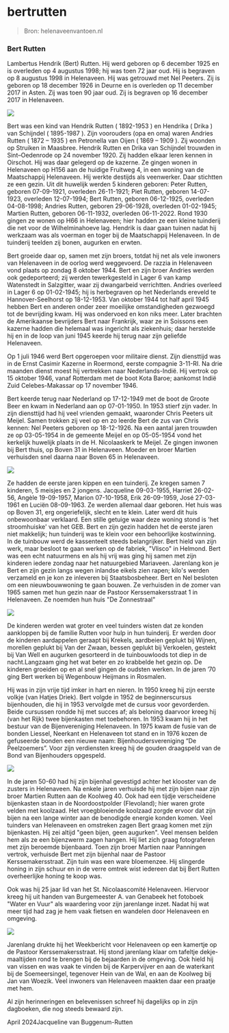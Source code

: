 # bertrutten

> Bron: helenaveenvantoen.nl

### Bert Rutten

Lambertus Hendrik (Bert) Rutten. Hij werd geboren op 6 december 1925 en is overleden op 4 augustus 1998; hij was toen 72 jaar oud. Hij is begraven op 8 augustus 1998 in Helenaveen. Hij was getrouwd met Nel Peeters. Zij is geboren op 18 december 1926 in Deurne en is overleden op 11 december 2017 in Asten. Zij was toen 90 jaar oud. Zij is begraven op 16 december 2017 in Helenaveen.

![](images/bertrutten/Bert-Rutten.jpg)

Bert was een kind van Hendrik Rutten ( 1892-1953 ) en Hendrika ( Drika ) van Schijndel ( 1895-1987 ). Zijn voorouders (opa en oma) waren Andries Rutten ( 1872 – 1935 ) en Petronella van Oijen ( 1869 – 1909 ). Zij woonden op Struiken in Maasbree. Hendrik Rutten en Drika van Schijndel trouwden in Sint–Oedenrode op 24 november 1920. Zij hadden elkaar leren kennen in Oirschot. Hij was daar gelegerd op de kazerne. Ze gingen wonen in Helenaveen op H156 aan de huidige Fruitweg 4, in een woning van de Maatschappij Helenaveen. Hij werkte destijds als veenwerker. Daar stichtten ze een gezin. Uit dit huwelijk werden 5 kinderen geboren: Peter Rutten, geboren 07-09-1921, overleden 26-11-1921; Piet Rutten, geboren 14-07-1923, overleden 12-07-1994; Bert Rutten, geboren 06-12-1925, overleden 04-08-1998; Andries Rutten, geboren 29-06-1928, overleden 01-02-1945; Martien Rutten, geboren 06-11-1932, overleden 06-11-2022. Rond 1930 gingen ze wonen op H66 in Helenaveen; hier hadden ze een kleine tuinderij die net voor de Wilhelminahoeve lag. Hendrik is daar gaan tuinen nadat hij werkzaam was als voerman en toger bij de Maatschappij Helenaveen. In de tuinderij teelden zij bonen, augurken en erwten.

Bert groeide daar op, samen met zijn broers, totdat hij net als vele inwoners van Helenaveen in de oorlog werd weggevoerd. De razzia in Helenaveen vond plaats op zondag 8 oktober 1944. Bert en zijn broer Andries werden ook gedeporteerd; zij werden tewerkgesteld in Lager 6 van kamp Watenstedt in Salzgitter, waar zij dwangarbeid verrichtten. Andries overleed in Lager 6 op 01-02-1945; hij is herbegraven op het Nederlands ereveld te Hannover-Seelhorst op 18-12-1953. Van oktober 1944 tot half april 1945 hebben Bert en anderen onder zeer moeilijke omstandigheden gezwoegd tot de bevrijding kwam. Hij was ondervoed en kon niks meer. Later brachten de Amerikaanse bevrijders Bert naar Frankrijk, waar ze in Soissons een kazerne hadden die helemaal was ingericht als ziekenhuis; daar herstelde hij en in de loop van juni 1945 keerde hij terug naar zijn geliefde Helenaveen.

Op 1 juli 1946 werd Bert opgeroepen voor militaire dienst. Zijn diensttijd was in de Ernst Casimir Kazerne in Roermond, eerste compagnie 3-11-RI. Na drie maanden dienst moest hij vertrekken naar Nederlands-Indië. Hij vertrok op 15 oktober 1946, vanaf Rotterdam met de boot Kota Baroe; aankomst Indië Zuid Celebes-Makassar op 17 november 1946.

Bert keerde terug naar Nederland op 17-12-1949 met de boot de Groote Beer en kwam in Nederland aan op 07-01-1950. In 1953 stierf zijn vader. In zijn diensttijd had hij veel vrienden gemaakt, waaronder Chris Peeters uit Meijel. Samen trokken zij veel op en zo leerde Bert de zus van Chris kennen: Nel Peeters geboren op 18-12-1926. Na een aantal jaren trouwden ze op 03-05-1954 in de gemeente Meijel en op 05-05-1954 vond het kerkelijk huwelijk plaats in de H. Nicolaaskerk te Meijel. Ze gingen inwonen bij Bert thuis, op Boven 31 in Helenaveen. Moeder en broer Martien verhuisden snel daarna naar Boven 65 in Helenaveen.

![](images/bertrutten/Boven-31__C2_B11963_Rutten_J-JvB-R_bewerkt-AV.jpg)

Ze hadden de eerste jaren kippen en een tuinderij. Ze kregen samen 7 kinderen, 5 meisjes en 2 jongens. Jacqueline 09-03-1955, Harriet 26-02-56, Angèle 19-09-1957, Marion 07-10-1958, Erik 26-09-1959, José 27-03-1961 en Luciën 08-09-1963. Ze werden allemaal daar geboren. Het huis was op Boven 31, erg ongeriefelijk, slecht en te klein. Later werd dit huis onbewoonbaar verklaard. Een stille getuige waar deze woning stond is 'het stroomhuiske' van het GEB. Bert en zijn gezin hadden het de eerste jaren niet makkelijk; hun tuinderij was te klein voor een behoorlijke kostwinning. In de tuinbouw werd de kassenteelt steeds belangrijker. Bert hield van zijn werk, maar besloot te gaan werken op de fabriek, "Vlisco" in Helmond. Bert was een echt natuurmens en als hij vrij was ging hij samen met zijn kinderen iedere zondag naar het natuurgebied Mariaveen. Jarenlang kon je Bert en zijn gezin langs wegen inlandse eikels zien rapen; kilo's werden verzameld en je kon ze inleveren bij Staatsbosbeheer. Bert en Nel besloten om een nieuwbouwwoning te gaan bouwen. Ze verhuisden in de zomer van 1965 samen met hun gezin naar de Pastoor Kerssemakersstraat 1 in Helenaveen. Ze noemden hun huis "De Zonnestraal"

![](images/bertrutten/Rutten-gezin.jpg)

De kinderen werden wat groter en veel tuinders wisten dat ze konden aankloppen bij de familie Rutten voor hulp in hun tuinderij. Er werden door de kinderen aardappelen geraapt bij Krekels, aardbeien geplukt bij Wijnen, morellen geplukt bij Van der Zwaan, bessen geplukt bij Verkoelen, gestekt bij Van Well en augurken gesorteerd in de tuinbouwloods tot diep in de nacht.Langzaam ging het wat beter en zo krabbelde het gezin op. De kinderen groeiden op en al snel gingen de oudsten werken. In de jaren ’70 ging Bert werken bij Wegenbouw Heijmans in Rosmalen.

Hij was in zijn vrije tijd imker in hart en nieren. In 1950 kreeg hij zijn eerste volkje (van Hatjes Driek). Bert volgde in 1952 de beginnerscursus bijenhouden, die hij in 1953 vervolgde met de cursus voor gevorderden. Beide cursussen rondde hij met succes af; als beloning daarvoor kreeg hij (van het Rijk) twee bijenkasten met toebehoren. In 1953 kwam hij in het bestuur van de Bijenvereniging Helenaveen. In 1975 kwam de fusie van de bonden Liessel, Neerkant en Helenaveen tot stand en in 1976 kozen de gefuseerde bonden een nieuwe naam: Bijenhoudersvereniging “De Peelzoemers”. Voor zijn verdiensten kreeg hij de gouden draagspeld van de Bond van Bijenhouders opgespeld.

![](images/bertrutten/B-Rutten_Bijenbaard.jpg)

In de jaren 50-60 had hij zijn bijenhal gevestigd achter het klooster van de zusters in Helenaveen. Na enkele jaren verhuisde hij met zijn bijen naar zijn broer Martien Rutten aan de Koolweg 40. Ook had een tijdje verscheidene bijenkasten staan in de Noordoostpolder (Flevoland); hier waren grote velden met koolzaad. Het vroegbloeiende koolzaad zorgde ervoor dat zijn bijen na een lange winter aan de benodigde energie konden komen. Veel tuinders van Helenaveen en omstreken zagen Bert graag komen met zijn bijenkasten. Hij zei altijd "geen bijen, geen augurken". Veel mensen belden hem als ze een bijenzwerm zagen hangen. Hij liet zich graag fotograferen met zijn beroemde bijenbaard. Toen zijn broer Martien naar Panningen vertrok, verhuisde Bert met zijn bijenhal naar de Pastoor Kerssemakersstraat. Zijn tuin was een ware bloemenzee. Hij slingerde honing in zijn schuur en in de verre omtrek wist iedereen dat bij Bert Rutten overheerlijke honing te koop was.

Ook was hij 25 jaar lid van het St. Nicolaascomité Helenaveen. Hiervoor kreeg hij uit handen van Burgemeester A. van Genabeek het fotoboek "Water en Vuur" als waardering voor zijn jarenlange inzet. Nadat hij wat meer tijd had zag je hem vaak fietsen en wandelen door Helenaveen en omgeving.

![](images/bertrutten/IMG_8332.jpg)

Jarenlang drukte hij het Weekbericht voor Helenaveen op een kamertje op de Pastoor Kerssemakersstraat. Hij stond jarenlang klaar om tafeltje dekje-maaltijden rond te brengen bij de bejaarden in de omgeving. Ook hield hij van vissen en was vaak te vinden bij de Karpervijver en aan de waterkant bij de Soemeersingel, tegenover Hein van de Wal, en aan de Koolweg bij Jan van Woezik. Veel inwoners van Helenaveen maakten daar een praatje met hem.

Al zijn herinneringen en belevenissen schreef hij dagelijks op in zijn dagboeken, die nog steeds bewaard zijn.

April 2024Jacqueline van Buggenum-Rutten
